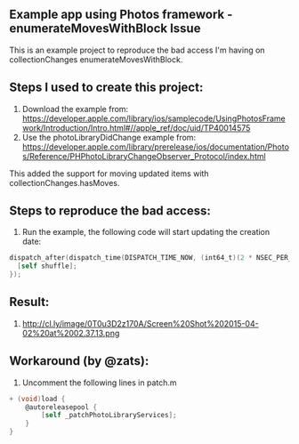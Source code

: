 ## Example app using Photos framework - enumerateMovesWithBlock Issue

This is an example project to reproduce the bad access I'm having on collectionChanges enumerateMovesWithBlock.

## Steps I used to create this project:
1. Download the example from: https://developer.apple.com/library/ios/samplecode/UsingPhotosFramework/Introduction/Intro.html#//apple_ref/doc/uid/TP40014575
2. Use the photoLibraryDidChange example from: https://developer.apple.com/library/prerelease/ios/documentation/Photos/Reference/PHPhotoLibraryChangeObserver_Protocol/index.html

This added the support for moving updated items with collectionChanges.hasMoves.

## Steps to reproduce the bad access:
1. Run the example, the following code will start updating the creation date:
```Objective-C
dispatch_after(dispatch_time(DISPATCH_TIME_NOW, (int64_t)(2 * NSEC_PER_SEC)), dispatch_get_main_queue(), ^{
  [self shuffle];
});
```

## Result:
1. http://cl.ly/image/0T0u3D2z170A/Screen%20Shot%202015-04-02%20at%2002.37.13.png

## Workaround (by @zats):
1. Uncomment the following lines in patch.m
```Objective-C
+ (void)load {
    @autoreleasepool {
        [self _patchPhotoLibraryServices];
    }
}
```
